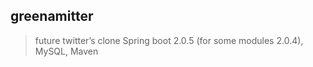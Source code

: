 ## greenamitter
> future twitter’s clone
> Spring boot 2.0.5 (for some modules 2.0.4), MySQL, Maven
